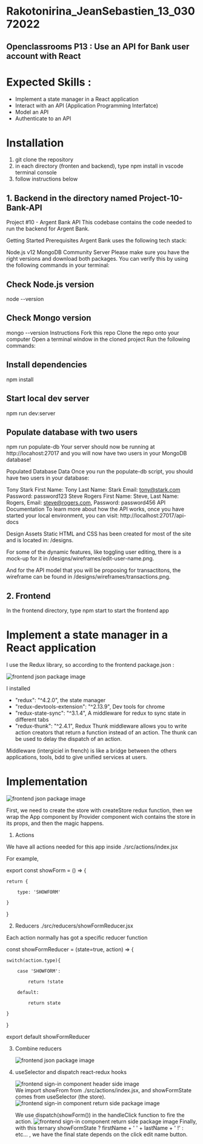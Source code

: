 # Rakotonirina_JeanSebastien_13_03072022
## Openclassrooms P13 : Use an API for Bank user account with React
# Expected Skills :
- Implement a state manager in a React application
- Interact with an API (Application Programming Interfatce)
- Model an API
- Authenticate to an API

# Installation
1. git clone the repository
2. in each directory (fronten and backend), type npm install in vscode terminal console
3. follow instructions below

## 1. Backend in the directory named Project-10-Bank-API
Project #10 - Argent Bank API
This codebase contains the code needed to run the backend for Argent Bank.

Getting Started
Prerequisites
Argent Bank uses the following tech stack:

Node.js v12
MongoDB Community Server
Please make sure you have the right versions and download both packages. You can verify this by using the following commands in your terminal:

## Check Node.js version
node --version

## Check Mongo version
mongo --version
Instructions
Fork this repo
Clone the repo onto your computer
Open a terminal window in the cloned project
Run the following commands:
## Install dependencies
npm install

## Start local dev server
npm run dev:server

## Populate database with two users
npm run populate-db
Your server should now be running at http://locahost:27017 and you will now have two users in your MongoDB database!

Populated Database Data
Once you run the populate-db script, you should have two users in your database:

Tony Stark
First Name: Tony
Last Name: Stark
Email: tony@stark.com
Password: password123
Steve Rogers
First Name: Steve,
Last Name: Rogers,
Email: steve@rogers.com,
Password: password456
API Documentation
To learn more about how the API works, once you have started your local environment, you can visit: http://localhost:27017/api-docs

Design Assets
Static HTML and CSS has been created for most of the site and is located in: /designs.

For some of the dynamic features, like toggling user editing, there is a mock-up for it in /designs/wireframes/edit-user-name.png.

And for the API model that you will be proposing for transactitons, the wireframe can be found in /designs/wireframes/transactions.png.
## 2. Frontend
  In the frontend directory, type npm start to start the frontend app
  
# Implement a state manager in a React application
I use the Redux library, so according to the frontend package.json : 

  <div style="width:100%;margin:0 auto">
    <img src="./img/packageJson.PNG" alt="frontend json package image" />
  </div>
  
I installed 
   - "redux": "^4.2.0", the state manager
   - "redux-devtools-extension": "^2.13.9", Dev tools for chrome
   - "redux-state-sync": "^3.1.4", A middleware for redux to sync state in different tabs
   - "redux-thunk": "^2.4.1", Redux Thunk middleware allows you to write action creators that return a function instead of an action. The thunk can be used to delay the dispatch of an action.
    
 Middleware (intergiciel in french) is like a bridge between the others applications, tools, bdd to give unified services at users.
 
 # Implementation
   <div style="width:100%;margin:0 auto">
    <img src="./img/indexAtTheRootDir.PNG" alt="frontend json package image" />
  </div>

First, we need to create the store with createStore redux function, then we wrap the App component by Provider component wich contains the store in its props, and then the magic happens. 

1. Actions

We have all actions needed for this app inside ./src/actions/index.jsx

For example, 

export const showForm = () => {

    return {
    
        type: 'SHOWFORM'
        
    }
    
}

2. Reducers ./src/reducers/showFormReducer.jsx

Each action normally has got a specific reducer function

const showFormReducer = (state=true, action) => {

    switch(action.type){
    
        case 'SHOWFORM':
        
            return !state 
            
        default:
        
            return state
            
    }
    
}

export default showFormReducer

3. Combine reducers

   <div style="width:100%;margin:0 auto">
    <img src="./img/combineReducers.PNG" alt="frontend json package image" />
  </div>

4. useSelector and dispatch react-redux hooks

   <div style="display:flex; flex-direction:row; flex-wrap:wrap">
    <img src="./img/UserProfilePart1.PNG" alt="frontend sign-in component header side image" />
    We import showFrom from ./src/actions/index.jsx, and showFormState comes from useSelector (the store).
    <img src="./img/UserProfilePart2.PNG" alt="frontend sign-in component return side package image" />
  
    We use dispatch(showForm()) in the handleClick function to fire the action.
    <img src="./img/UserProfilePart3.PNG" alt="frontend sign-in component return side package image" />
    Finally, with this ternary showFormState ? firstName + ' ' + lastName + ' !' : etc... , we have the final state depends on the click edit name button.
  </div>
